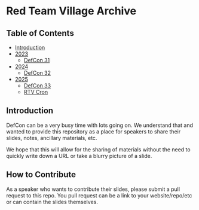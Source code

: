 # Red Team Village Archive

## Table of Contents
- [Introduction](#introduction)
- [2023](./2023/)
  - [DefCon 31](./2023/DefCon%2031/)
- [2024](./2024/)
  - [DefCon 32](./2024/DefCon%2032/)
- [2025](./2025/)
  - [DefCon 33](./2025/DefCon%2033/)
  - [RTV Cron](./2025/RTV%20Cron/)

## Introduction
DefCon can be a very busy time with lots going on. We understand that and wanted to provide this repository as a place for speakers to share their slides, notes, ancillary materials, etc.

We hope that this will allow for the sharing of materials without the need to quickly write down a URL or take a blurry picture of a slide.


## How to Contribute
As a speaker who wants to contribute their slides, please submit a pull request to this repo. You pull request can be a link to your website/repo/etc or can contain the slides themselves.

